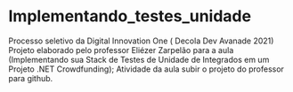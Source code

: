 # Implementando_testes_unidade
Processo seletivo da Digital Innovation One ( Decola Dev Avanade 2021) 
Projeto elaborado pelo professor Eliézer Zarpelão para a aula (Implementando sua Stack de Testes de Unidade de Integrados em um Projeto .NET Crowdfunding); Atividade da aula subir o projeto do professor para github.
